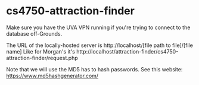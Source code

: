 # cs4750-attraction-finder

Make sure you have the UVA VPN running if you're trying to connect to the database off-Grounds.

The URL of the locally-hosted server is http://localhost/[file path to file]/[file name]
Like for Morgan's it's http://localhost/attraction-finder/cs4750-attraction-finder/request.php 

Note that we will use the MD5 has to hash passwords. See this website: https://www.md5hashgenerator.com/ 



